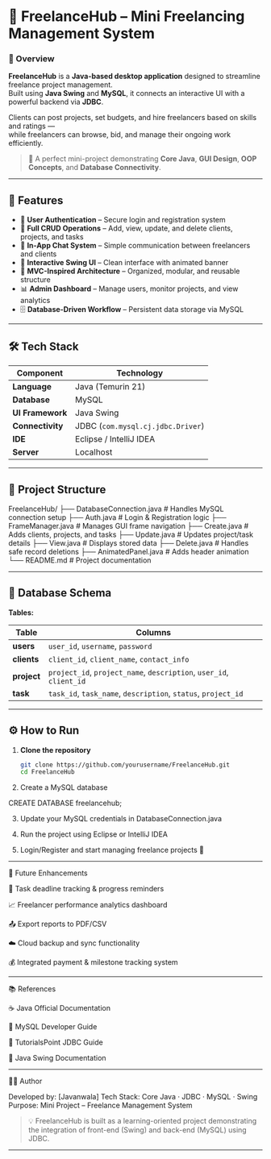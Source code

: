 # 💼 FreelanceHub – Mini Freelancing Management System

### 🧠 Overview

**FreelanceHub** is a **Java-based desktop application** designed to streamline freelance project management.  
Built using **Java Swing** and **MySQL**, it connects an interactive UI with a powerful backend via **JDBC**.

Clients can post projects, set budgets, and hire freelancers based on skills and ratings —  
while freelancers can browse, bid, and manage their ongoing work efficiently.

> 🎯 A perfect mini-project demonstrating **Core Java**, **GUI Design**, **OOP Concepts**, and **Database Connectivity**.

---

## 🚀 Features

- 🔐 **User Authentication** – Secure login and registration system  
- 🧾 **Full CRUD Operations** – Add, view, update, and delete clients, projects, and tasks  
- 💬 **In-App Chat System** – Simple communication between freelancers and clients  
- 🎨 **Interactive Swing UI** – Clean interface with animated banner  
- 🧠 **MVC-Inspired Architecture** – Organized, modular, and reusable structure  
- 📊 **Admin Dashboard** – Manage users, monitor projects, and view analytics  
- 🗄️ **Database-Driven Workflow** – Persistent data storage via MySQL  

---

## 🛠️ Tech Stack

| Component | Technology |
|------------|-------------|
| **Language** | Java (Temurin 21) |
| **Database** | MySQL |
| **UI Framework** | Java Swing |
| **Connectivity** | JDBC (`com.mysql.cj.jdbc.Driver`) |
| **IDE** | Eclipse / IntelliJ IDEA |
| **Server** | Localhost |

---

## 📁 Project Structure

FreelanceHub/ ├── DatabaseConnection.java   # Handles MySQL connection setup ├── Auth.java                 # Login & Registration logic ├── FrameManager.java         # Manages GUI frame navigation ├── Create.java               # Adds clients, projects, and tasks ├── Update.java               # Updates project/task details ├── View.java                 # Displays stored data ├── Delete.java               # Handles safe record deletions ├── AnimatedPanel.java        # Adds header animation └── README.md                 # Project documentation

---

## 🧩 Database Schema

**Tables:**

| Table | Columns |
|--------|----------|
| **users** | `user_id`, `username`, `password` |
| **clients** | `client_id`, `client_name`, `contact_info` |
| **project** | `project_id`, `project_name`, `description`, `user_id`, `client_id` |
| **task** | `task_id`, `task_name`, `description`, `status`, `project_id` |

---

## ⚙️ How to Run

1. **Clone the repository**
   ```bash
   git clone https://github.com/yourusername/FreelanceHub.git
   cd FreelanceHub

2. Create a MySQL database

CREATE DATABASE freelancehub;


3. Update your MySQL credentials in DatabaseConnection.java


4. Run the project using Eclipse or IntelliJ IDEA


5. Login/Register and start managing freelance projects 🚀




---

🌱 Future Enhancements

📅 Task deadline tracking & progress reminders

📈 Freelancer performance analytics dashboard

📤 Export reports to PDF/CSV

☁️ Cloud backup and sync functionality

💰 Integrated payment & milestone tracking system



---

📚 References

☕ Java Official Documentation

🐬 MySQL Developer Guide

📘 TutorialsPoint JDBC Guide

🎨 Java Swing Documentation



---

👨‍💻 Author

Developed by: [Javanwala]
Tech Stack: Core Java · JDBC · MySQL · Swing
Purpose: Mini Project – Freelance Management System

> 💡 FreelanceHub is built as a learning-oriented project demonstrating the integration of front-end (Swing) and back-end (MySQL) using JDBC.




---
